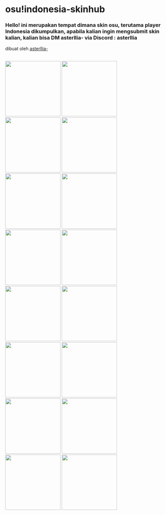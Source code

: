 # osu!indonesia-skinhub
### Hello! ini merupakan tempat dimana skin osu, terutama player Indonesia dikumpulkan, apabila kalian ingin mengsubmit skin kalian, kalian bisa DM asterllia- via Discord : asterllia
dibuat oleh <a href="https://osu.ppy.sh/users/9456733">asterllia-</a><br>

</br>
  <a href="https://github.com/asterllia/skins">
  <img src="https://a.ppy.sh/9456733"  
       width="175"
       height="175"></a>
        <a href="[u_u].md">
  <img src="https://cdn.discordapp.com/attachments/1077225166813270016/1164802205145120808/IMG_1204.png"  
       width="175"
       height="175"></a>
  <a href="mkoe.md">
  <img src="https://a.ppy.sh/11847189"  
       width="175"
       height="175"></a>
       <a href="shiv.md">
  <img src="https://a.ppy.sh/5718575"  
       width="175"
       height="175"></a>  
   <a href="lushifer.md">
  <img src="https://a.ppy.sh/13356408"  
       width="175"
       height="175"></a>
   <a href="crezz.md">
  <img src="https://cdn.discordapp.com/attachments/689426989345669144/1097917969209765898/105687.png"  
       width="175"
       height="175"></a>    
   <a href="remuru.md">
  <img src="https://a.ppy.sh/3654220"  
       width="175"
       height="175"></a>     
   <a href="mitsuru.md">
  <img src="https://a.ppy.sh/8004635"  
       width="175"
       height="175"></a>    
       <a href="centrux.md">
  <img src="https://a.ppy.sh/5426769"  
       width="175"
       height="175"></a>
       <a href="medseba.md">
  <img src="https://a.ppy.sh/9000010"  
       width="175"
       height="175"></a>
        <a href="akshiro.md">
  <img src="https://a.ppy.sh/10557490"  
       width="175"
       height="175"></a>
   <a href="belllcroseu.md">
  <img src="https://a.ppy.sh/20752007"  
       width="175"
       height="175"></a>
   <a href="shinei.md">
  <img src="https://a.ppy.sh/4579136"  
       width="175"
       height="175"></a>
    <a href="iwonderhow.md">
  <img src="https://a.ppy.sh/17953700"  
       width="175"
       height="175"></a>      
       <a href="-Blue21-.md">
  <img src="https://a.ppy.sh/12517079"  
       width="175"
       height="175"></a>  
       <a href="[-alethea-].md">
  <img src="https://a.ppy.sh/13884263"  
       width="175"
       height="175"></a>
     
